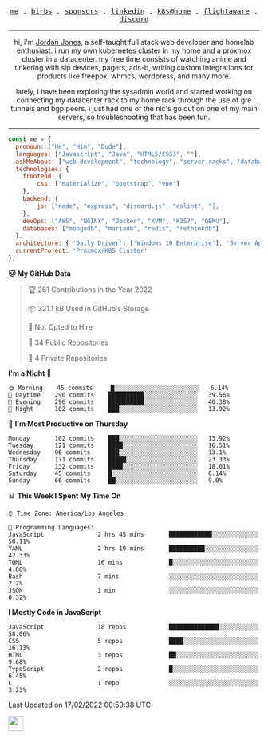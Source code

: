 <p align="center">
  <samp>
    <a href="https://jordanjones.org/">me</a> .
    <a href="https://twitter.com/kashalls">birbs</a> .
    <a href="https://github.com/sponsors/kashalls">sponsors</a> .
    <a href="https://linkedin.com/in/jordpjones">linkedin</a> .
    <a href="https://github.com/kashalls/home-cluster">k8s@home</a> .
    <a href="https://flightaware.com/adsb/stats/user/kashalls">flightaware</a> .
    <a href="https://discord.gg/ctgrp8k">discord</a>
  </samp>
</p>

---

<p align="center">hi, i'm <a href="https://jordanjones.org/">Jordan Jones</a>, a self-taught full stack web developer and homelab enthusiast. i run my own <a href="https://github.com/kashalls/home-cluster">kubernetes cluster</a> in my home and a proxmox cluster in a datacenter. my free time consists of watching anime and tinkering with sip devices, pagers, ads-b, writing custom integrations for products like freepbx, whmcs, wordpress, and many more.</p>

<p align="center">lately, i have been exploring the sysadmin world and started working on connecting my datacenter rack to my home rack through the use of gre tunnels and bgp peers. i just had one of the nic's go out on one of my main servers, so troubleshooting that has been fun.</p>

---


```javascript
const me = {
  pronoun: ["He", "Him", "Dude"],
  languages: ["Javascript", "Java", "HTML5/CSS3", ""],
  askMeAbout: ["web development", "technology", "server racks", "databases"],
  technologies: {
    frontend: {
        css: ["materialize", "bootstrap", "vue"]
    },
    backend: {
        js: ["node", "express", "discord.js", "eslint", "],
    },
    devOps: ["AWS", "NGINX", "Docker", "KVM", "K3S?", "QEMU"],
    databases: ["mongodb", "mariadb", "redis", "rethinkdb"]
  },
  architecture: { 'Daily Driver': ['Windows 10 Enterprise'], 'Server Applications': 'Ubuntu Server 20.04.3 LTS' },
  currentProject: 'Proxmox/K8S Cluster'
};
```

<!--START_SECTION:waka-->
**🐱 My GitHub Data** 

> 🏆 261 Contributions in the Year 2022
 > 
> 📦 321.1 kB Used in GitHub's Storage 
 > 
> 🚫 Not Opted to Hire
 > 
> 📜 34 Public Repositories 
 > 
> 🔑 4 Private Repositories  
 > 
**I'm a Night 🦉** 

```text
🌞 Morning    45 commits     █░░░░░░░░░░░░░░░░░░░░░░░░   6.14% 
🌆 Daytime    290 commits    ██████████░░░░░░░░░░░░░░░   39.56% 
🌃 Evening    296 commits    ██████████░░░░░░░░░░░░░░░   40.38% 
🌙 Night      102 commits    ███░░░░░░░░░░░░░░░░░░░░░░   13.92%

```
📅 **I'm Most Productive on Thursday** 

```text
Monday       102 commits    ███░░░░░░░░░░░░░░░░░░░░░░   13.92% 
Tuesday      121 commits    ████░░░░░░░░░░░░░░░░░░░░░   16.51% 
Wednesday    96 commits     ███░░░░░░░░░░░░░░░░░░░░░░   13.1% 
Thursday     171 commits    █████░░░░░░░░░░░░░░░░░░░░   23.33% 
Friday       132 commits    ████░░░░░░░░░░░░░░░░░░░░░   18.01% 
Saturday     45 commits     █░░░░░░░░░░░░░░░░░░░░░░░░   6.14% 
Sunday       66 commits     ██░░░░░░░░░░░░░░░░░░░░░░░   9.0%

```


📊 **This Week I Spent My Time On** 

```text
⌚︎ Time Zone: America/Los_Angeles

💬 Programming Languages: 
JavaScript               2 hrs 45 mins       ████████████░░░░░░░░░░░░░   50.11% 
YAML                     2 hrs 19 mins       ██████████░░░░░░░░░░░░░░░   42.33% 
TOML                     16 mins             █░░░░░░░░░░░░░░░░░░░░░░░░   4.88% 
Bash                     7 mins              ░░░░░░░░░░░░░░░░░░░░░░░░░   2.2% 
JSON                     1 min               ░░░░░░░░░░░░░░░░░░░░░░░░░   0.32%

```

**I Mostly Code in JavaScript** 

```text
JavaScript               18 repos            ██████████████░░░░░░░░░░░   58.06% 
CSS                      5 repos             ████░░░░░░░░░░░░░░░░░░░░░   16.13% 
HTML                     3 repos             ██░░░░░░░░░░░░░░░░░░░░░░░   9.68% 
TypeScript               2 repos             █░░░░░░░░░░░░░░░░░░░░░░░░   6.45% 
C                        1 repo              ░░░░░░░░░░░░░░░░░░░░░░░░░   3.23%

```



 Last Updated on 17/02/2022 00:59:38 UTC
<!--END_SECTION:waka-->

<img src="https://media.giphy.com/media/WUlplcMpOCEmTGBtBW/giphy.gif" width="30">
